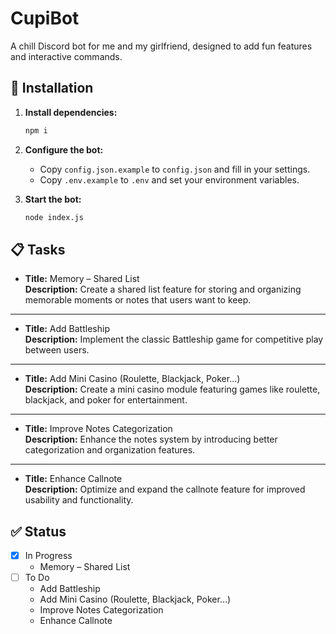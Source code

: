 # CupiBot
A chill Discord bot for me and my girlfriend, designed to add fun features and interactive commands.

## 🚀 Installation

1. **Install dependencies:**
    ```bash
    npm i
    ```

2. **Configure the bot:**
    - Copy `config.json.example` to `config.json` and fill in your settings.
    - Copy `.env.example` to `.env` and set your environment variables.

3. **Start the bot:**
    ```bash
    node index.js
    ```

## 📋 Tasks
- **Title:** Memory – Shared List  
    **Description:** Create a shared list feature for storing and organizing memorable moments or notes that users want to keep.

---

- **Title:** Add Battleship  
    **Description:** Implement the classic Battleship game for competitive play between users.

---

- **Title:** Add Mini Casino (Roulette, Blackjack, Poker…)  
    **Description:** Create a mini casino module featuring games like roulette, blackjack, and poker for entertainment.

---

- **Title:** Improve Notes Categorization  
    **Description:** Enhance the notes system by introducing better categorization and organization features.

---

- **Title:** Enhance Callnote  
    **Description:** Optimize and expand the callnote feature for improved usability and functionality.

## ✅ Status
- [x] In Progress
    - Memory – Shared List  
- [ ] To Do
    - Add Battleship
    - Add Mini Casino (Roulette, Blackjack, Poker…)
    - Improve Notes Categorization
    - Enhance Callnote